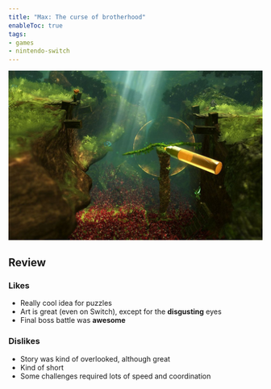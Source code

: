 ```yaml
---
title: "Max: The curse of brotherhood"
enableToc: true
tags:
- games
- nintendo-switch
---
```


![the legend of zelda breath of the wild cover](notes/assets/games/max-the-curse-of-brotherhood.jpg)

## Review

### Likes
- Really cool idea for puzzles
- Art is great (even on Switch), except for the **disgusting** eyes
- Final boss battle was **awesome**

### Dislikes
- Story was kind of overlooked, although great
- Kind of short
- Some challenges required lots of speed and coordination 